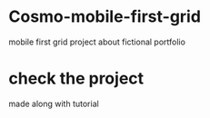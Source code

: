 # Cosmo-mobile-first-grid
mobile first grid project about fictional portfolio 
# check the project

made along with tutorial 
